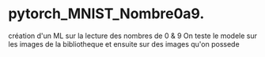 # pytorch_MNIST_Nombre0a9.

création d'un ML sur la lecture des nombres de 0 & 9
On teste le modele sur les images de la bibliotheque et ensuite sur des images qu'on possede
